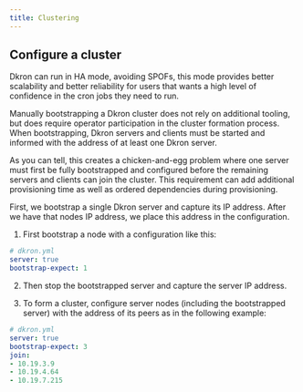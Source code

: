 ```yaml
---
title: Clustering
---
```


## Configure a cluster

Dkron can run in HA mode, avoiding SPOFs, this mode provides better scalability and better reliability for users that wants a high level of confidence in the cron jobs they need to run.

Manually bootstrapping a Dkron cluster does not rely on additional tooling, but does require operator participation in the cluster formation process. When bootstrapping, Dkron servers and clients must be started and informed with the address of at least one Dkron server.

As you can tell, this creates a chicken-and-egg problem where one server must first be fully bootstrapped and configured before the remaining servers and clients can join the cluster. This requirement can add additional provisioning time as well as ordered dependencies during provisioning.

First, we bootstrap a single Dkron server and capture its IP address. After we have that nodes IP address, we place this address in the configuration.

1. First bootstrap a node with a configuration like this:

```yaml
# dkron.yml
server: true
bootstrap-expect: 1
```

2. Then stop the bootstrapped server and capture the server IP address.

3. To form a cluster, configure server nodes (including the bootstrapped server) with the address of its peers as in the following example:

```yaml
# dkron.yml
server: true
bootstrap-expect: 3
join:
- 10.19.3.9
- 10.19.4.64
- 10.19.7.215
```
